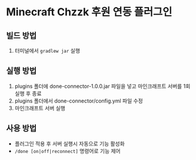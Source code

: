 # Minecraft Chzzk 후원 연동 플러그인


## **빌드 방법**

1. 터미널에서 `gradlew jar` 실행


## **실행 방법**

1. plugins 폴더에 done-connector-1.0.0.jar 파일을 넣고 마인크래프트 서버를 1회 실행 후 종료
2. plugins 폴더에서 done-connector/config.yml 파일 수정
3. 마인크래프트 서버 실행


## **사용 방법**

* 플러그인 적용 후 서버 실행시 자동으로 기능 활성화
* `/done [on|off|reconnect]` 명령어로 기능 제어
